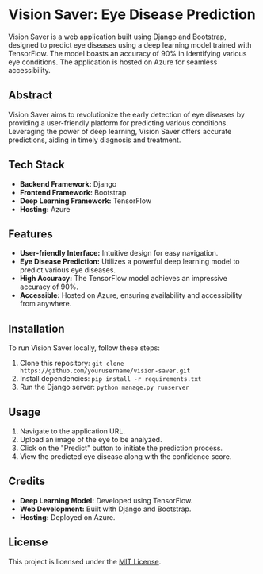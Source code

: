 # Vision Saver: Eye Disease Prediction

Vision Saver is a web application built using Django and Bootstrap, designed to predict eye diseases using a deep learning model trained with TensorFlow. The model boasts an accuracy of 90% in identifying various eye conditions. The application is hosted on Azure for seamless accessibility.

## Abstract

Vision Saver aims to revolutionize the early detection of eye diseases by providing a user-friendly platform for predicting various conditions. Leveraging the power of deep learning, Vision Saver offers accurate predictions, aiding in timely diagnosis and treatment.

## Tech Stack

- **Backend Framework:** Django
- **Frontend Framework:** Bootstrap
- **Deep Learning Framework:** TensorFlow
- **Hosting:** Azure

## Features

- **User-friendly Interface:** Intuitive design for easy navigation.
- **Eye Disease Prediction:** Utilizes a powerful deep learning model to predict various eye diseases.
- **High Accuracy:** The TensorFlow model achieves an impressive accuracy of 90%.
- **Accessible:** Hosted on Azure, ensuring availability and accessibility from anywhere.

## Installation

To run Vision Saver locally, follow these steps:

1. Clone this repository: `git clone https://github.com/yourusername/vision-saver.git`
2. Install dependencies: `pip install -r requirements.txt`
3. Run the Django server: `python manage.py runserver`

## Usage

1. Navigate to the application URL.
2. Upload an image of the eye to be analyzed.
3. Click on the "Predict" button to initiate the prediction process.
4. View the predicted eye disease along with the confidence score.

## Credits

- **Deep Learning Model:** Developed using TensorFlow.
- **Web Development:** Built with Django and Bootstrap.
- **Hosting:** Deployed on Azure.

## License

This project is licensed under the [MIT License](LICENSE).
